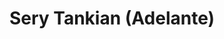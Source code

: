---
title: Sery Tankian (Adelante)
category: 01_artistas
designSlug: sery-cabezota-adelante
image: '/products/cabezotas/sery-tankian/principal.jpg'
imageHover: '/products/cabezotas/sery-tankian/normal.jpg'
prendas: [
    
    {   
        title: 'Remera',
        slug: 'remera',          
        image: '/products/cabezotas/sery-tankian/normal.jpg',
        price: 'remerasPrecio',
        talles: 'remerasTalles'
    },
    {
        title: 'Remera Oversize',
        slug: 'remera-oversize',
        image: '/products/cabezotas/sery-tankian/oversize.jpg',
        price: 'oversizePrecio',
        talles: 'oversizeTalles'
    },
    {
        title: 'Musculosa M',
        slug: 'musculosa-mujer',
        image: '/products/cabezotas/sery-tankian/musculosa.jpg',
        price: 'musculosaPrecio',
        talles: 'musculosasMujerTalles'
    },
     {
        title: 'Musculosa H',
        slug: 'musculoso',
        image: '/products/cabezotas/sery-tankian/musculoso.jpg',
        price: 'musculosaPrecio',
        talles: 'musculosasHombreTalles'
    },
    {
        title: 'Pupera Oversize',
        slug: 'pupera-oversize',
        image: '/products/cabezotas/sery-tankian/pupera.jpg',
        price: 'remerasPrecio',
        talles: 'oversizePuperasTalles'
    },
     {
         title: 'Buzo',
         slug: 'buzo',
         image: '/products/cabezotas/sery-tankian/buzo.jpg',
         price: buzosPrecio,
        talles: 'BuzosTalles'
     },
]
---